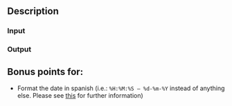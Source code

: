 ## Description





### Input



### Output



## Bonus points for:
- Format the date in spanish (i.e.: `%H:%M:%S – %d-%m-%Y` instead of anything else. Please see [this](https://strftime.org/) for further information)